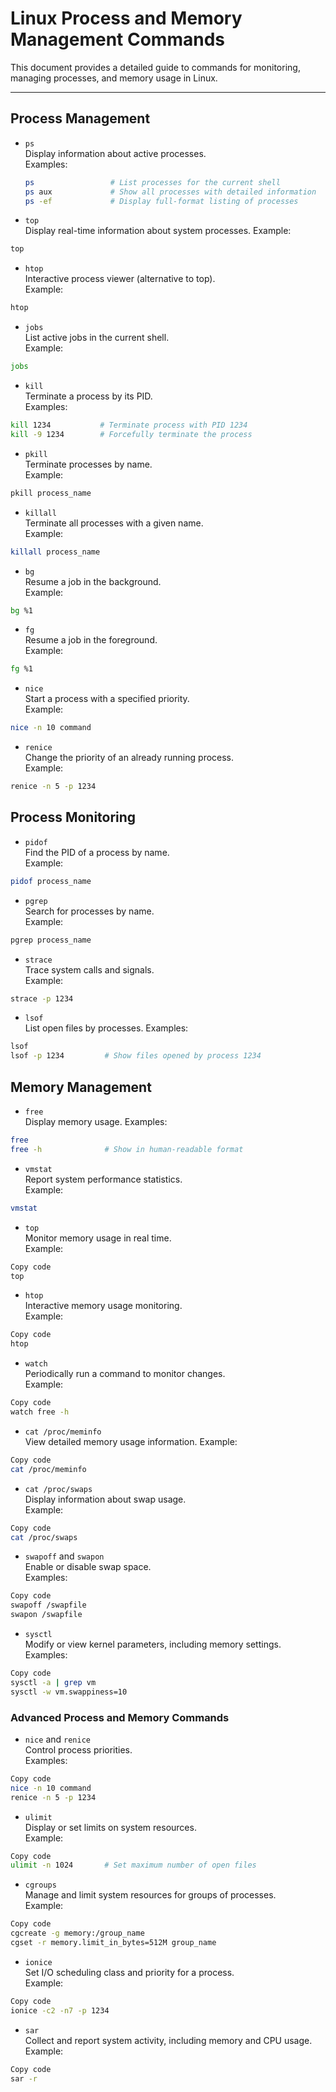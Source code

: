 # Linux Process and Memory Management Commands

This document provides a detailed guide to commands for monitoring, managing processes, and memory usage in Linux.

---

## Process Management

- `ps`  
  Display information about active processes.  
  Examples:  
  ```bash
  ps                 # List processes for the current shell
  ps aux             # Show all processes with detailed information
  ps -ef             # Display full-format listing of processes
- `top`  
Display real-time information about system processes.
Example:  
``` bash
top
```
- `htop`  
Interactive process viewer (alternative to top).  
Example:
``` bash
htop
```
- `jobs`  
List active jobs in the current shell.  
Example:
``` bash
jobs
```
- `kill`  
Terminate a process by its PID.  
Examples:
```bash
kill 1234           # Terminate process with PID 1234
kill -9 1234        # Forcefully terminate the process
```
- `pkill`  
Terminate processes by name.  
Example:
``` bash
pkill process_name
```
- `killall`  
Terminate all processes with a given name.  
Example:
``` bash
killall process_name
```
- `bg`  
Resume a job in the background.  
Example:
```bash
bg %1
```
- `fg`  
Resume a job in the foreground.  
Example:
``` bash
fg %1
```
- `nice`  
Start a process with a specified priority.  
Example:
``` bash
nice -n 10 command
```
- `renice`  
Change the priority of an already running process.  
Example:
``` bash
renice -n 5 -p 1234
```
## Process Monitoring
- `pidof`  
Find the PID of a process by name.  
Example:
``` bash
pidof process_name
```
- `pgrep`  
Search for processes by name.  
Example:
```bash
pgrep process_name
```
- `strace`  
Trace system calls and signals.  
Example:
```bash
strace -p 1234
```
- `lsof`  
List open files by processes.
Examples:
```bash
lsof
lsof -p 1234         # Show files opened by process 1234
```
## Memory Management
- `free`  
Display memory usage.
Examples:
```bash
free
free -h              # Show in human-readable format
```
- `vmstat`  
Report system performance statistics.  
Example:
```bash
vmstat
```
- `top`  
Monitor memory usage in real time.  
Example:
``` bash
Copy code
top
```
- `htop`  
Interactive memory usage monitoring.  
Example:

``` bash
Copy code
htop
```
- `watch`  
Periodically run a command to monitor changes.  
Example:
```bash
Copy code
watch free -h
```
- `cat /proc/meminfo`  
View detailed memory usage information.
Example:
``` bash
Copy code
cat /proc/meminfo
```
- `cat /proc/swaps`  
Display information about swap usage.  
Example:
```bash
Copy code
cat /proc/swaps
```
- ```swapoff``` and ```swapon```  
Enable or disable swap space.  
Examples:
```bash
Copy code
swapoff /swapfile
swapon /swapfile
```
- `sysctl`  
Modify or view kernel parameters, including memory settings.  
Examples:

```bash
Copy code
sysctl -a | grep vm
sysctl -w vm.swappiness=10
```
### Advanced Process and Memory Commands
- `nice` and `renice`  
Control process priorities.  
Examples:
```bash
Copy code
nice -n 10 command
renice -n 5 -p 1234
```
- `ulimit`  
Display or set limits on system resources.  
Example:  

``` bash
Copy code
ulimit -n 1024       # Set maximum number of open files
```
- `cgroups`  
Manage and limit system resources for groups of processes.  
Example:
```bash
Copy code
cgcreate -g memory:/group_name
cgset -r memory.limit_in_bytes=512M group_name
```
- `ionice`  
Set I/O scheduling class and priority for a process.  
Example:
```bash
Copy code
ionice -c2 -n7 -p 1234
```
- `sar`  
Collect and report system activity, including memory and CPU usage.
Example:
``` bash
Copy code
sar -r
```
